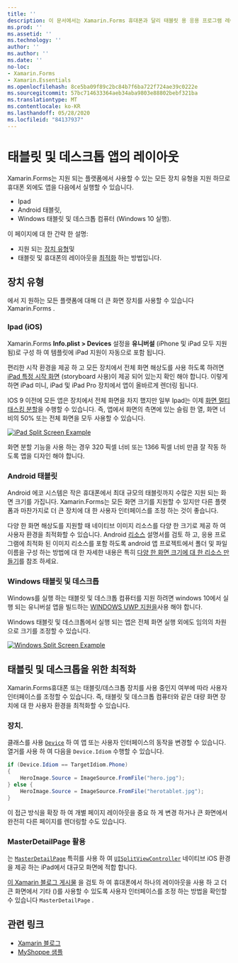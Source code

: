 ```yaml
---
title: ''
description: 이 문서에서는 Xamarin.Forms 휴대폰과 달리 태블릿 용 응용 프로그램 레이아웃을 최적화 하는 방법을 설명 합니다.
ms.prod: ''
ms.assetid: ''
ms.technology: ''
author: ''
ms.author: ''
ms.date: ''
no-loc:
- Xamarin.Forms
- Xamarin.Essentials
ms.openlocfilehash: 8ce5ba09f89c2bc84b7f6ba722f724ae39c0222e
ms.sourcegitcommit: 57bc714633364aeb34aba9803e88802bebf321ba
ms.translationtype: MT
ms.contentlocale: ko-KR
ms.lasthandoff: 05/28/2020
ms.locfileid: "84137937"
---
```

# <a name="layout-for-tablet-and-desktop-apps"></a>태블릿 및 데스크톱 앱의 레이아웃

Xamarin.Forms는 지원 되는 플랫폼에서 사용할 수 있는 모든 장치 유형을 지원 하므로 휴대폰 외에도 앱을 다음에서 실행할 수 있습니다.

- Ipad
- Android 태블릿,
- Windows 태블릿 및 데스크톱 컴퓨터 (Windows 10 실행).

이 페이지에 대 한 간략 한 설명:

- 지원 되는 [장치 유형](#Device_Types)및
- 태블릿 및 휴대폰의 레이아웃을 [최적화](#optimize) 하는 방법입니다.

<a name="Device_Types" />

## <a name="device-types"></a>장치 유형

에서 지 원하는 모든 플랫폼에 대해 더 큰 화면 장치를 사용할 수 있습니다 Xamarin.Forms .

### <a name="ipads-ios"></a>Ipad (iOS)

Xamarin.Forms **Info.plist > Devices** 설정을 **유니버설** (iPhone 및 iPad 모두 지원 됨)로 구성 하 여 템플릿에 iPad 지원이 자동으로 포함 됩니다.

편리한 시작 환경을 제공 하 고 모든 장치에서 전체 화면 해상도를 사용 하도록 하려면 [iPad 특정 시작 화면](~/ios/app-fundamentals/images-icons/launch-screens.md) (storyboard 사용)이 제공 되어 있는지 확인 해야 합니다. 이렇게 하면 iPad 미니, iPad 및 iPad Pro 장치에서 앱이 올바르게 렌더링 됩니다.

IOS 9 이전에 모든 앱은 장치에서 전체 화면을 차지 했지만 일부 Ipad는 이제 [화면 멀티태스킹 분할](~/ios/platform/multitasking.md)을 수행할 수 있습니다.
즉, 앱에서 화면의 측면에 있는 슬림 한 열, 화면 너비의 50% 또는 전체 화면을 모두 사용할 수 있습니다.

[![](tablet-images/ipad-sml.png "iPad Split Screen Example")](tablet-images/ipad.png#lightbox "iPad Split Screen Example")

화면 분할 기능을 사용 하는 경우 320 픽셀 너비 또는 1366 픽셀 너비 만큼 잘 작동 하도록 앱을 디자인 해야 합니다.

### <a name="android-tablets"></a>Android 태블릿

Android 에코 시스템은 작은 휴대폰에서 최대 규모의 태블릿까지 수많은 지원 되는 화면 크기를 가집니다. Xamarin.Forms는 모든 화면 크기를 지원할 수 있지만 다른 플랫폼과 마찬가지로 더 큰 장치에 대 한 사용자 인터페이스를 조정 하는 것이 좋습니다.

다양 한 화면 해상도를 지원할 때 네이티브 이미지 리소스를 다양 한 크기로 제공 하 여 사용자 환경을 최적화할 수 있습니다.
Android [리소스](~/android/app-fundamentals/resources-in-android/index.md) 설명서를 검토 하 고, 응용 프로그램에 최적화 된 이미지 리소스를 포함 하도록 android 앱 프로젝트에서 폴더 및 파일 이름을 구성 하는 방법에 대 한 자세한 내용은 특히 [다양 한 화면 크기에 대 한 리소스 만들기](~/android/app-fundamentals/resources-in-android/resources-for-varying-screens.md)를 참조 하세요.

### <a name="windows-tablets-and-desktops"></a>Windows 태블릿 및 데스크톱

Windows를 실행 하는 태블릿 및 데스크톱 컴퓨터를 지원 하려면 windows 10에서 실행 되는 유니버설 앱을 빌드하는 [WINDOWS UWP 지원을](~/xamarin-forms/platform/windows/installation/index.md)사용 해야 합니다.

Windows 태블릿 및 데스크톱에서 실행 되는 앱은 전체 화면 실행 외에도 임의의 차원으로 크기를 조정할 수 있습니다.

[![](tablet-images/splitscreen-sml.png "Windows Split Screen Example")](tablet-images/splitscreen.png#lightbox "Windows Split Screen Example")

<a name="optimize" />

## <a name="optimizing-for-tablet-and-desktop"></a>태블릿 및 데스크톱을 위한 최적화

Xamarin.Forms휴대폰 또는 태블릿/데스크톱 장치를 사용 중인지 여부에 따라 사용자 인터페이스를 조정할 수 있습니다. 즉, 태블릿 및 데스크톱 컴퓨터와 같은 대량 화면 장치에 대 한 사용자 환경을 최적화할 수 있습니다.

### <a name="deviceidiom"></a>장치.

클래스를 사용 [`Device`](~/xamarin-forms/platform/device.md) 하 여 앱 또는 사용자 인터페이스의 동작을 변경할 수 있습니다. 열거를 사용 하 여 다음을 `Device.Idiom` 수행할 수 있습니다.

```csharp
if (Device.Idiom == TargetIdiom.Phone)
{
    HeroImage.Source = ImageSource.FromFile("hero.jpg");
} else {
    HeroImage.Source = ImageSource.FromFile("herotablet.jpg");
}
```

이 접근 방식을 확장 하 여 개별 페이지 레이아웃을 중요 하 게 변경 하거나 큰 화면에서 완전히 다른 페이지를 렌더링할 수도 있습니다.

### <a name="leveraging-masterdetailpage"></a>MasterDetailPage 활용

는 [`MasterDetailPage`](xref:Xamarin.Forms.MasterDetailPage) 특히를 사용 하 여 [`UISplitViewController`](xref:UIKit.UISplitViewController) 네이티브 iOS 환경을 제공 하는 iPad에서 대규모 화면에 적합 합니다.

[이 Xamarin 블로그 게시물](https://devblogs.microsoft.com/xamarin/bringing-xamarin-forms-apps-to-tablets/) 을 검토 하 여 휴대폰에서 하나의 레이아웃을 사용 하 고 더 큰 화면에서 기타 ()를 사용할 수 있도록 사용자 인터페이스를 조정 하는 방법을 확인할 수 있습니다 `MasterDetailPage` .

## <a name="related-links"></a>관련 링크

- [Xamarin 블로그](https://devblogs.microsoft.com/xamarin/bringing-xamarin-forms-apps-to-tablets/)
- [MyShoppe 샘플](https://github.com/jamesmontemagno/myshoppe)
